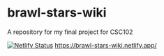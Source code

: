 # brawl-stars-wiki
A repository for my final project for CSC102

[![Netlify Status](https://api.netlify.com/api/v1/badges/5b3de4e8-c1c5-4637-8700-9a681abcfbcf/deploy-status)](https://app.netlify.com/sites/brawl-stars-wiki/deploys)
https://brawl-stars-wiki.netlify.app/
